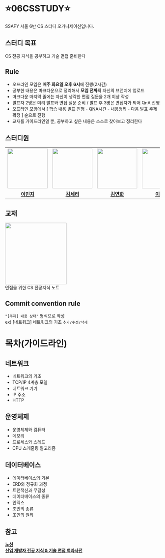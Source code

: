 # ⭐06CSSTUDY⭐
SSAFY 서울 6반 CS 스터디 오가니제이션입니다.

## 스터디 목표
CS 전공 지식을 공부하고 기술 면접 준비한다

## Rule
- 오프라인 모임은 **매주 화요일 오후 6시**에 진행(2시간)
- 공부한 내용은 마크다운으로 정리해서 **모임 전까지** 자신의 브랜치에 업로드
- 마크다운 마지막 줄에는 자신이 생각한 면접 질문을 2개 이상 작성
- 발표자 2명은 미리 발표와 면접 질문 준비 / 발표 후 3명은 면접자가 되어 QnA 진행
- 오프라인 모임에서 [ 학습 내용 발표 진행 - QNA시간 - 내용정리 - 다음 발표 주제 확정 ] 순으로 진행
- 교재를 가이드라인일 뿐, 공부하고 싶은 내용은 스스로 찾아보고 정리한다

## 스터디원 
<table>
 <tr>
    <td align="center"><a href="https://github.com/namoo1818"><img src="https://avatars.githubusercontent.com/namoo1818" width="130px;" alt=""></a></td>
    <td align="center"><a href="https://github.com/onid057"><img src="https://avatars.githubusercontent.com/onid057" width="130px;" alt=""></a></td>
    <td align="center"><a href="https://github.com/myeon0109"><img src="https://avatars.githubusercontent.com/myeon0109" width="130px;" alt=""></a></td>
    <td align="center"><a href="https://github.com/LEEKH109"><img src="https://avatars.githubusercontent.com/LEEKH109" width="130px;" alt=""></a></td>
   <td align="center"><a href="https://github.com/Youth787"><img src="https://avatars.githubusercontent.com/Youth787" width="130px;" alt=""></a></td>
  </tr>
  <tr>
    <td align="center"><a href="https://github.com/namoo1818"><b>이민지</b></a></td>
    <td align="center"><a href="https://github.com/onid057"><b>김세리</b></a></td>
    <td align="center"><a href="https://github.com/myeon0109"><b>김연화</b></a></td>
    <td align="center"><a href="https://github.com/LEEKH109"><b>이건희</b></a></td>
    <td align="center"><a href="https://github.com/Youth787"><b>정연미</b></a></td>
  </tr>
</table>

## 교재  
<img src="https://github.com/namoo1818/SSAFY/assets/50236187/744fc2c2-e694-443d-856c-1077e2e93f3e"  width="200">   
<br/>
면접을 위한 CS 전공지식 노트 

## Commit convention rule  
`"[주제] 내용 상태"` 형식으로 작성  
ex) [네트워크] 네트워크의 기초 `추가/수정/삭제` 

# 목차(가이드라인)
## 네트워크
- 네트워크의 기초
- TCP/IP 4계층 모델
- 네트워크 기기
- IP 주소
- HTTP
## 운영체제
- 운영체제와 컴퓨터
- 메모리
- 프로세스와 스레드
- CPU 스케줄링 알고리즘
## 데이터베이스
- 데이터베이스의 기본
- ERD와 정규화 과정
- 트랜잭션과 무결성
- 데이터베이스의 종류
- 인덱스
- 조인의 종류
- 조인의 원리

## 참고
<a href="https://www.notion.so/6-CS-0afebc7bd01f4428a3c536ec5e763841?pvs=4"><b>노션</b>  
<a href="https://github.com/gyoogle/tech-interview-for-developer"><b>신입 개발자 전공 지식 & 기술 면접 백과사전</b> 
